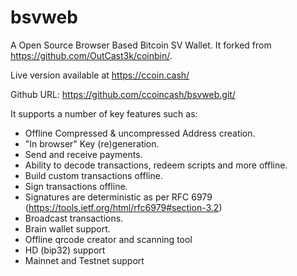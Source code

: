 bsvweb
=======

A Open Source Browser Based Bitcoin SV Wallet. It forked from https://github.com/OutCast3k/coinbin/.

Live version available at https://ccoin.cash/

Github URL: https://github.com/ccoincash/bsvweb.git/

It supports a number of key features such as: 

- Offline Compressed & uncompressed Address creation.
- "In browser" Key (re)generation. 
- Send and receive payments.
- Ability to decode transactions, redeem scripts and more offline.
- Build custom transactions offline.
- Sign transactions offline.
- Signatures are deterministic as per RFC 6979 (https://tools.ietf.org/html/rfc6979#section-3.2)
- Broadcast transactions.
- Brain wallet support.
- Offline qrcode creator and scanning tool
- HD (bip32) support
- Mainnet and Testnet support